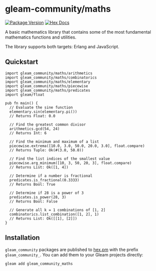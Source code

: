 # gleam-community/maths

[![Package Version](https://img.shields.io/hexpm/v/gleam_community_maths)](https://hex.pm/packages/gleam_community_maths)
[![Hex Docs](https://img.shields.io/badge/hex-docs-ffaff3)](https://hexdocs.pm/gleam_community_maths/)

A basic mathematics library that contains some of the most fundamental mathematics functions and utilities.

The library supports both targets: Erlang and JavaScript.

## Quickstart

```gleam
import gleam_community/maths/arithmetics
import gleam_community/maths/combinatorics
import gleam_community/maths/elementary
import gleam_community/maths/piecewise
import gleam_community/maths/predicates
import gleam/float

pub fn main() {
  // Evaluate the sine function
  elementary.sin(elementary.pi())
  // Returns Float: 0.0

  // Find the greatest common divisor
  arithmetics.gcd(54, 24)
  // Returns Int: 6

  // Find the minimum and maximum of a list
  piecewise.extrema([10.0, 3.0, 50.0, 20.0, 3.0], float.compare)
  // Returns Tuple: Ok(#(3.0, 50.0))

  // Find the list indices of the smallest value 
  piecewise.arg_minimum([10, 3, 50, 20, 3], float.compare)
  // Returns List: Ok([1, 4])

  // Determine if a number is fractional
  predicates.is_fractional(0.3333)
  // Returns Bool: True

  // Determine if 28 is a power of 3
  predicates.is_power(28, 3)
  // Returns Bool: False

  // Generate all k = 1 combinations of [1, 2]
  combinatorics.list_combination([1, 2], 1)
  // Returns List: Ok([[1], [2]])
}

```

## Installation

`gleam_community` packages are published to [hex.pm](https://hex.pm/packages/gleam_community_maths)
with the prefix `gleam_community_`. You can add them to your Gleam projects directly:

```sh
gleam add gleam_community_maths
```
